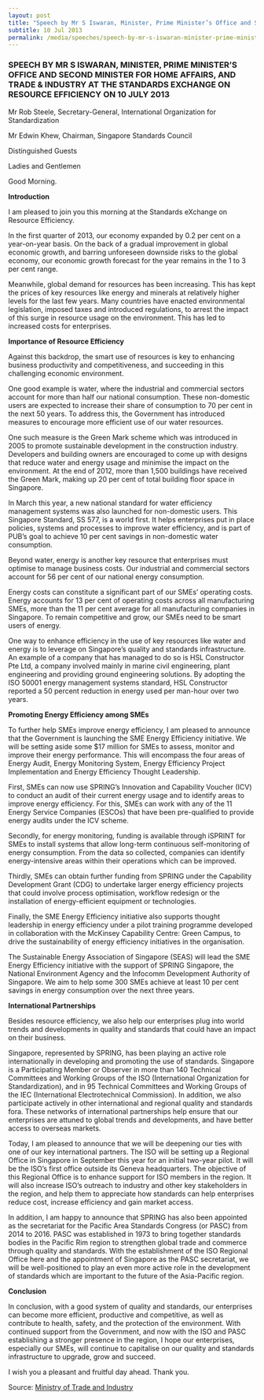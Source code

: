 ```yaml
---
layout: post
title: "Speech by Mr S Iswaran, Minister, Prime Minister’s Office and Second Minister for Home Affairs, and Trade & Industry at the Standards eXchange on Resource Efficiency on 10 July 2013"
subtitle: 10 Jul 2013
permalink: /media/speeches/speech-by-mr-s-iswaran-minister-prime-minister-s-office-and-second-minister-for-home-affairs-and-trade-industry-at-the-standards-exchange-on-resource-efficiency-on-10-july-2013
---
```


### SPEECH BY MR S ISWARAN, MINISTER, PRIME MINISTER’S OFFICE AND SECOND MINISTER FOR HOME AFFAIRS, AND TRADE & INDUSTRY AT THE STANDARDS EXCHANGE ON RESOURCE EFFICIENCY ON 10 JULY 2013

Mr Rob Steele, Secretary-General, International Organization for Standardization

Mr Edwin Khew, Chairman, Singapore Standards Council

Distinguished Guests

Ladies and Gentlemen

Good Morning.

**Introduction**

I am pleased to join you this morning at the Standards eXchange on Resource Efficiency.

In the first quarter of 2013, our economy expanded by 0.2 per cent on a year-on-year basis. On the back of a gradual improvement in global economic growth, and barring unforeseen downside risks to the global economy, our economic growth forecast for the year remains in the 1 to 3 per cent range.

Meanwhile, global demand for resources has been increasing. This has kept the prices of key resources like energy and minerals at relatively higher levels for the last few years. Many countries have enacted environmental legislation, imposed taxes and introduced regulations, to arrest the impact of this surge in resource usage on the environment. This has led to increased costs for enterprises.

**Importance of Resource Efficiency**

Against this backdrop, the smart use of resources is key to enhancing business productivity and competitiveness, and succeeding in this challenging economic environment.

One good example is water, where the industrial and commercial sectors account for more than half our national consumption. These non-domestic users are expected to increase their share of consumption to 70 per cent in the next 50 years. To address this, the Government has introduced measures to encourage more efficient use of our water resources.

One such measure is the Green Mark scheme which was introduced in 2005 to promote sustainable development in the construction industry. Developers and building owners are encouraged to come up with designs that reduce water and energy usage and minimise the impact on the environment. At the end of 2012, more than 1,500 buildings have received the Green Mark, making up 20 per cent of total building floor space in Singapore.

In March this year, a new national standard for water efficiency management systems was also launched for non-domestic users. This Singapore Standard, SS 577, is a world first. It helps enterprises put in place policies, systems and processes to improve water efficiency, and is part of PUB’s goal to achieve 10 per cent savings in non-domestic water consumption.

Beyond water, energy is another key resource that enterprises must optimise to manage business costs. Our industrial and commercial sectors account for 56 per cent of our national energy consumption.

Energy costs can constitute a significant part of our SMEs’ operating costs. Energy accounts for 13 per cent of operating costs across all manufacturing SMEs, more than the 11 per cent average for all manufacturing companies in Singapore. To remain competitive and grow, our SMEs need to be smart users of energy.

One way to enhance efficiency in the use of key resources like water and energy is to leverage on Singapore’s quality and standards infrastructure. An example of a company that has managed to do so is HSL Constructor Pte Ltd, a company involved mainly in marine civil engineering, plant engineering and providing ground engineering solutions. By adopting the ISO 50001 energy management systems standard, HSL Constructor reported a 50 percent reduction in energy used per man-hour over two years.

**Promoting Energy Efficiency among SMEs**

To further help SMEs improve energy efficiency, I am pleased to announce that the Government is launching the SME Energy Efficiency initiative. We will be setting aside some $17 million for SMEs to assess, monitor and improve their energy performance. This will encompass the four areas of Energy Audit, Energy Monitoring System, Energy Efficiency Project Implementation and Energy Efficiency Thought Leadership.

First, SMEs can now use SPRING’s Innovation and Capability Voucher (ICV) to conduct an audit of their current energy usage and to identify areas to improve energy efficiency. For this, SMEs can work with any of the 11 Energy Service Companies (ESCOs) that have been pre-qualified to provide energy audits under the ICV scheme.

Secondly, for energy monitoring, funding is available through iSPRINT for SMEs to install systems that allow long-term continuous self-monitoring of energy consumption. From the data so collected, companies can identify energy-intensive areas within their operations which can be improved.

Thirdly, SMEs can obtain further funding from SPRING under the Capability Development Grant (CDG) to undertake larger energy efficiency projects that could involve process optimisation, workflow redesign or the installation of energy-efficient equipment or technologies.

Finally, the SME Energy Efficiency initiative also supports thought leadership in energy efficiency under a pilot training programme developed in collaboration with the McKinsey Capability Centre: Green Campus, to drive the sustainability of energy efficiency initiatives in the organisation.

The Sustainable Energy Association of Singapore (SEAS) will lead the SME Energy Efficiency initiative with the support of SPRING Singapore, the National Environment Agency and the Infocomm Development Authority of Singapore. We aim to help some 300 SMEs achieve at least 10 per cent savings in energy consumption over the next three years.

**International Partnerships**

Besides resource efficiency, we also help our enterprises plug into world trends and developments in quality and standards that could have an impact on their business.

Singapore, represented by SPRING, has been playing an active role internationally in developing and promoting the use of standards. Singapore is a Participating Member or Observer in more than 140 Technical Committees and Working Groups of the ISO (International Organization for Standardization), and in 95 Technical Committees and Working Groups of the IEC (International Electrotechnical Commission). In addition, we also participate actively in other international and regional quality and standards fora. These networks of international partnerships help ensure that our enterprises are attuned to global trends and developments, and have better access to overseas markets.

Today, I am pleased to announce that we will be deepening our ties with one of our key international partners. The ISO will be setting up a Regional Office in Singapore in September this year for an initial two-year pilot. It will be the ISO’s first office outside its Geneva headquarters. The objective of this Regional Office is to enhance support for ISO members in the region. It will also increase ISO’s outreach to industry and other key stakeholders in the region, and help them to appreciate how standards can help enterprises reduce cost, increase efficiency and gain market access.

In addition, I am happy to announce that SPRING has also been appointed as the secretariat for the Pacific Area Standards Congress (or PASC) from 2014 to 2016. PASC was established in 1973 to bring together standards bodies in the Pacific Rim region to strengthen global trade and commerce through quality and standards. With the establishment of the ISO Regional Office here and the appointment of Singapore as the PASC secretariat, we will be well-positioned to play an even more active role in the development of standards which are important to the future of the Asia-Pacific region.

**Conclusion**

In conclusion, with a good system of quality and standards, our enterprises can become more efficient, productive and competitive, as well as contribute to health, safety, and the protection of the environment. With continued support from the Government, and now with the ISO and PASC establishing a stronger presence in the region, I hope our enterprises, especially our SMEs, will continue to capitalise on our quality and standards infrastructure to upgrade, grow and succeed.

I wish you a pleasant and fruitful day ahead. Thank you.

Source: [<a href="https://www.mti.gov.sg/" target="_blank">Ministry of Trade and Industry</a>](https://www.mti.gov.sg/)